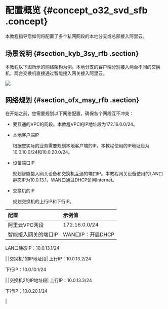 # 配置概览 {#concept_o32_svd_sfb .concept}

本教程指导您如何将配置了多个私网网段的本地分支或总部接入阿里云。

## 场景说明 {#section_kyb_3sy_rfb .section}

本教程以下图所示的网络架构为例。本地分支的客户端分别接入两台不同的交换机，两台交换机直接通过智能接入网关接入阿里云。

![](http://static-aliyun-doc.oss-cn-hangzhou.aliyuncs.com/assets/img/41807/154902021321882_zh-CN.png)

## 网络规划 {#section_ofx_msy_rfb .section}

在开始之前，您需要规划以下网络配置，确保各个网段互不冲突：

-   要互通的VPC的网段。本教程VPC的IP地址段为172.16.0.0/24。
-   本地客户端IP

    根据您实际的业务需要规划本地客户端的IP。本教程使用的IP地址段为10.0.10.0/24和10.0.20.0/24。

-   设备端口IP

    规划智能接入网关设备和交换机互通的端口IP。本教程网关设备使用的LAN口静态IP为10.0.13.1，WAN口通过DHCP访问Internet。

-   交换机的IP

    规划交换机的上行IP和下行IP。


|配置|示例值|
|:-|:--|
|阿里云VPC网段|172.16.0.0/24|
|智能接入网关的端口IP| WAN口IP：开启DHCP

 LAN口静态IP：10.0.13.1/24

 |
|交换机1的IP地址段| 上行IP：10.0.13.2/24

 下行IP：10.0.10.1/24

 |
|交换机2的IP地址段| 上行IP：10.0.13.3/24

 下行IP：10.0.20.1/24

 |


